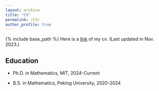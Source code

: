 ```yaml
---
layout: archive
title: "CV"
permalink: /CV/
author_profile: true
---
```


{% include base_path %}
Here is a [link](https://yuanzheng-wang.github.io/files/Curriculum%20Vitae.pdf) of my cv. (Last updated in Nov. 2023.)

## Education
* Ph.D. in Mathematics, MIT, 2024-Current

* B.S. in Mathematics, Peking University, 2020-2024 

  
